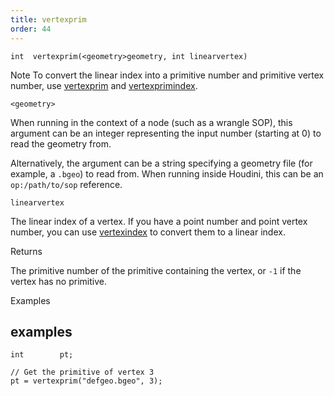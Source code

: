 ```yaml
---
title: vertexprim
order: 44
---
```

`int  vertexprim(<geometry>geometry, int linearvertex)`

Note
To convert the linear index into a primitive number and primitive vertex number,
use [vertexprim](vertexprim.html "Returns the number of the primitive containing a given vertex.") and [vertexprimindex](vertexprimindex.html "Converts a linear vertex index into a primitive vertex number.").

`<geometry>`

When running in the context of a node (such as a wrangle SOP), this argument can be an integer representing the input number (starting at 0) to read the geometry from.

Alternatively, the argument can be a string specifying a geometry file (for example, a `.bgeo`) to read from. When running inside Houdini, this can be an `op:/path/to/sop` reference.

`linearvertex`

The linear index of a vertex.
If you have a point number and point vertex number, you can use [vertexindex](vertexindex.html "Converts a primitive/vertex pair into a linear vertex.") to convert them to a linear index.

Returns

The primitive number of the primitive containing the vertex,
or `-1` if the vertex has no primitive.

Examples

## examples

```vex
int        pt;

// Get the primitive of vertex 3
pt = vertexprim("defgeo.bgeo", 3);

```
